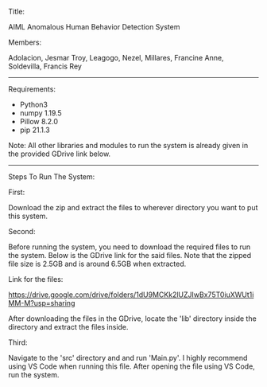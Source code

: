 Title:

AIML Anomalous Human Behavior Detection System

Members:

Adolacion, Jesmar Troy, Leagogo, Nezel, Millares, Francine Anne, Soldevilla, Francis Rey

----------------------------------------------------------

Requirements:
   - Python3
   - numpy 1.19.5
   - Pillow 8.2.0
   - pip 21.1.3

Note: All other libraries and modules to run the system is already given in the provided GDrive link below.

----------------------------------------------------------

Steps To Run The System:

First:

Download the zip and extract the files to wherever directory you want to put this system.


Second:

Before running the system, you need to download the required files to run the system. Below is the GDrive link for the said files. Note that the zipped file size is 2.5GB and is around 6.5GB when extracted.


Link for the files:

https://drive.google.com/drive/folders/1dU9MCKk2lUZJIwBx75T0iuXWUt1iMM-M?usp=sharing


After downloading the files in the GDrive, locate the 'lib' directory inside the directory and extract the files inside.

Third:

Navigate to the 'src' directory and and run 'Main.py'. I highly recommend using VS Code when running this file. After opening the file using VS Code, run the system.
